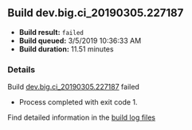 ## Build dev.big.ci_20190305.227187
- **Build result:** `failed`
- **Build queued:** 3/5/2019 10:36:33 AM
- **Build duration:** 11.51 minutes
### Details
Build [dev.big.ci_20190305.227187](https://winappstudio.visualstudio.com/web/build.aspx?pcguid=a4ef43be-68ce-4195-a619-079b4d9834c2&builduri=vstfs%3a%2f%2f%2fBuild%2fBuild%2f27187) failed

+ Process completed with exit code 1.

Find detailed information in the [build log files](https://uwpctdiags.blob.core.windows.net/buildlogs/dev.big.ci_20190305.227187_logs.zip)
